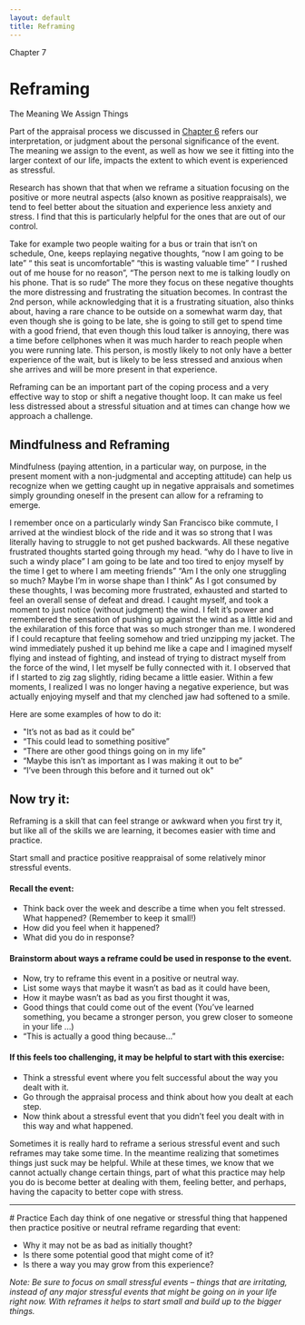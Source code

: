 ```yaml
---
layout: default
title: Reframing
---
```

<p class="type">Chapter 7</p>

# Reframing 
The Meaning We Assign Things

Part of the appraisal process we discussed in [Chapter 6](/chapt-6/) refers our interpretation, or judgment about the personal significance of the event. The meaning we assign to the event, as well as how we see it fitting into the larger context of our life, impacts the extent to which event is experienced as stressful. 

Research has shown that that when we reframe a situation focusing on the positive or more neutral aspects (also known as positive reappraisals), we tend to feel better about the situation and experience less anxiety and stress. I find that this is particularly helpful for the ones that are out of our control.

Take for example two people waiting for a bus or train that isn’t on schedule, One, keeps replaying negative thoughts, “now I am going to be late” “ this seat is uncomfortable” “this is wasting valuable time” “ I rushed out of me house for no reason”, “The person next to me is talking loudly on his phone. That is so rude“ The more they focus on these negative thoughts the more distressing and frustrating the situation becomes. In contrast the 2nd person, while acknowledging that it is a frustrating situation, also thinks about, having a rare chance to be outside on a somewhat warm day, that even though she is going to be late, she is going to still get to spend time with a good friend, that even though this loud talker is annoying, there was a time before cellphones when it was much harder to reach people when you were running late. This person, is mostly likely to not only have a better experience of the wait, but is likely to be less stressed and anxious when she arrives and will be more present in that experience. 

Reframing can be an important part of the coping process and a very effective way to stop or shift a negative thought loop. It can make us feel less distressed about a stressful situation and at times can change how we approach a challenge. 

## Mindfulness and Reframing 
Mindfulness (paying attention, in a particular way, on purpose, in the present moment with a non-judgmental and accepting attitude) can help us recognize when we getting caught up in negative appraisals and sometimes simply grounding oneself in the present can allow for a reframing to emerge. 

<div class="story">
<p>I remember once on a particularly windy San Francisco bike commute, I arrived at the windiest block of the ride and it was so strong that I was literally having to struggle to not get pushed backwards. All these negative frustrated thoughts started going through my head. “why do I have to live in such a windy place” I am going to be late and too tired to enjoy myself by the time I get to where I am meeting friends” “Am I the only one struggling so much? Maybe I’m in worse shape than I think” As I got consumed by these thoughts, I was becoming more frustrated, exhausted and started to feel an overall sense of defeat and dread. I caught myself, and took a moment to just notice (without judgment) the wind. I felt it’s power and remembered the sensation of pushing up against the wind as a little kid and the exhilaration of this force that was so much stronger than me. I wondered if I could recapture that feeling somehow and tried unzipping my jacket. The wind immediately pushed it up behind me like a cape and I imagined myself flying and instead of fighting, and instead of trying to distract myself from the force of the wind, I let myself be fully connected with it. I observed that if I started to zig zag slightly, riding became a little easier. Within a few moments, I realized I was no longer having a negative experience, but was actually enjoying myself and that my clenched jaw had softened to a smile.</p>
</div>

Here are some examples of how to do it: 
- "It’s not as bad as it could be”
- “This could lead to something positive”
- “There are other good things going on in my life”
- “Maybe this isn’t as important as I was making it out to be”
- “I’ve been through this before and it turned out ok"

## Now try it:
Reframing is a skill that can feel strange or awkward when you first try it, but like all of the skills we are learning, it becomes easier with time and practice.  

Start small and practice positive reappraisal of some relatively minor stressful events.

#### Recall the event:
- Think back over the week and describe a time when you felt stressed. 
What happened? (Remember to keep it small!)
- How did you feel when it happened?
- What did you do in response?  

#### Brainstorm about ways a reframe could be used in response to the event.
- Now, try to reframe this event in a positive or neutral way.
- List some ways that maybe it wasn’t as bad as it could have been,
- How it maybe wasn’t as bad as you first thought it was, 
- Good things that could come out of the event (You’ve learned something, you became a stronger person, you grew closer to someone in your life &hellip;)
- “This is actually a good thing because…”

#### If this feels too challenging, it may be helpful to start with this exercise:

- Think a stressful event where you felt successful about the way you dealt with it.
- Go through the appraisal process and think about how you dealt at each step. 
- Now think about a stressful event that you didn’t feel you dealt with in this way and what happened. 

Sometimes it is really hard to reframe a serious stressful event and such reframes may take some time. In the meantime realizing that sometimes things just suck may be helpful.  While at these times, we know that we cannot actually change certain things, part of what this practice may help you do is become better at dealing with them, feeling better, and perhaps, having the capacity to better cope with stress.

<hr/>
# Practice
Each day think of one negative or stressful thing that happened then practice positive or neutral reframe regarding that event:

- Why it may not be as bad as initially thought? 
- Is there some potential good that might come of it? 
- Is there a way you may grow from this experience? 

<i>Note: Be sure to focus on small stressful events – things that are irritating, instead of any major stressful events that might be going on in your life right now.  With reframes it helps to start small and build up to the bigger things.</i>
